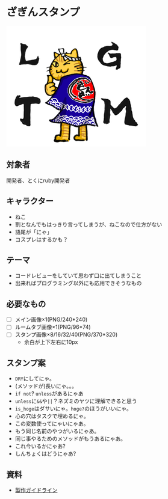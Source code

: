 # ざぎんスタンプ
![LGTM](https://raw.githubusercontent.com/ginzarb/zagin_stamps/master/images/happi_coat/tora_stamp.png)

## 対象者
開発者、とくにruby開発者

## キャラクター
* ねこ
* 割となんでもはっきり言ってしまうが、ねこなので仕方がない
* 語尾が「にゃ」
* コスプレはするかも？

## テーマ
* コードレビューをしていて思わず口に出てしまうこと
* 出来ればプログラミング以外にも応用できそうなもの

## 必要なもの
- [ ] メイン画像×1(PNG/240*240)
- [ ] ルームタブ画像×1(PNG/96*74)
- [ ] スタンプ画像×8/16/32/40(PNG/370*320)
  - 余白が上下左右に10px

## スタンプ案
* `DRY`にしてにゃ。
* (メソッドが)長いにゃ。。。
* `if not`? `unless`があるにゃあ
* `unless`に`&&`や`||`？ネズミのヤツに理解できると思う
* `is_hoge`はダサいにゃ。`hoge?`のほうがいいにゃ。
* 心の穴はタスクで埋めるにゃ。
* この変数使ってにゃいにゃあ。
* もう同じ名前のやつがいるにゃあ。
* 同じ事やるためのメソッドがもうあるにゃあ。
* これ今いるかにゃあ?
* しんちょくはどうにゃあ?

## 資料
- [製作ガイドライン](https://creator.line.me/ja/guideline/)

